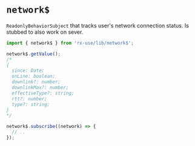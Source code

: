 # `network$`

`ReadonlyBehaviorSubject` that tracks user's network connection status. Is stubbed to also work on sever.

```ts
import { network$ } from 'rx-use/lib/network$';

network$.getValue();
/*
{
  since: Date;
  onLine: boolean;
  downlink?: number;
  downlinkMax?: number;
  effectiveType?: string;
  rtt?: number;
  type?: string;
}
*/

network$.subscribe((network) => {
  // ..
});
```
